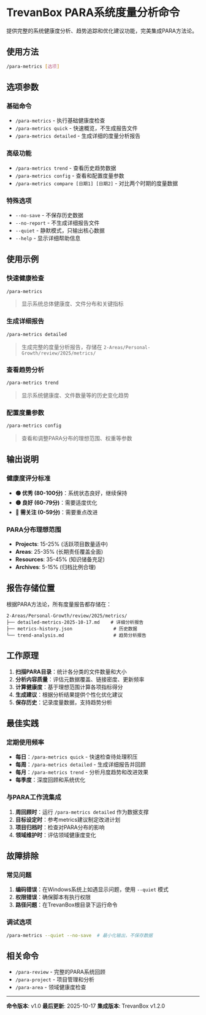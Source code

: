 # TrevanBox PARA系统度量分析命令

提供完整的系统健康度分析、趋势追踪和优化建议功能，完美集成PARA方法论。

## 使用方法

```bash
/para-metrics [选项]
```

## 选项参数

### 基础命令
- `/para-metrics` - 执行基础健康度检查
- `/para-metrics quick` - 快速概览，不生成报告文件
- `/para-metrics detailed` - 生成详细的度量分析报告

### 高级功能
- `/para-metrics trend` - 查看历史趋势数据
- `/para-metrics config` - 查看和配置度量参数
- `/para-metrics compare [日期1] [日期2]` - 对比两个时期的度量数据

### 特殊选项
- `--no-save` - 不保存历史数据
- `--no-report` - 不生成详细报告文件
- `--quiet` - 静默模式，只输出核心数据
- `--help` - 显示详细帮助信息

## 使用示例

### 快速健康检查
```bash
/para-metrics
```
> 显示系统总体健康度、文件分布和关键指标

### 生成详细报告
```bash
/para-metrics detailed
```
> 生成完整的度量分析报告，存储在 `2-Areas/Personal-Growth/review/2025/metrics/`

### 查看趋势分析
```bash
/para-metrics trend
```
> 显示系统健康度、文件数量等的历史变化趋势

### 配置度量参数
```bash
/para-metrics config
```
> 查看和调整PARA分布的理想范围、权重等参数

## 输出说明

### 健康度评分标准
- **🟢 优秀 (80-100分)**：系统状态良好，继续保持
- **🟡 良好 (60-79分)**：需要适度优化
- **🔴 需关注 (0-59分)**：需要重点改进

### PARA分布理想范围
- **Projects**: 15-25% (活跃项目数量适中)
- **Areas**: 25-35% (长期责任覆盖全面)
- **Resources**: 35-45% (知识储备充足)
- **Archives**: 5-15% (归档比例合理)

## 报告存储位置

根据PARA方法论，所有度量报告都存储在：
```
2-Areas/Personal-Growth/review/2025/metrics/
├── detailed-metrics-2025-10-17.md    # 详细分析报告
├── metrics-history.json               # 历史数据
└── trend-analysis.md                  # 趋势分析报告
```

## 工作原理

1. **扫描PARA目录**：统计各分类的文件数量和大小
2. **分析内容质量**：评估元数据覆盖、链接密度、更新频率
3. **计算健康度**：基于理想范围计算各项指标得分
4. **生成建议**：根据分析结果提供个性化优化建议
5. **保存历史**：记录度量数据，支持趋势分析

## 最佳实践

### 定期使用频率
- **每日**：`/para-metrics quick` - 快速检查待处理积压
- **每周**：`/para-metrics detailed` - 生成详细报告并回顾
- **每月**：`/para-metrics trend` - 分析月度趋势和改进效果
- **每季度**：深度回顾和系统优化

### 与PARA工作流集成
1. **周回顾时**：运行 `/para-metrics detailed` 作为数据支撑
2. **目标设定时**：参考metrics建议制定改进计划
3. **项目归档时**：检查对PARA分布的影响
4. **领域维护时**：评估领域健康度变化

## 故障排除

### 常见问题
1. **编码错误**：在Windows系统上如遇显示问题，使用 `--quiet` 模式
2. **权限错误**：确保脚本有执行权限
3. **路径问题**：在TrevanBox根目录下运行命令

### 调试选项
```bash
/para-metrics --quiet --no-save  # 最小化输出，不保存数据
```

## 相关命令

- `/para-review` - 完整的PARA系统回顾
- `/para-project` - 项目管理和分析
- `/para-area` - 领域健康度检查

---

**命令版本**: v1.0
**最后更新**: 2025-10-17
**集成版本**: TrevanBox v1.2.0